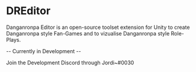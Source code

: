 # DREditor
Danganronpa Editor is an open-source toolset extension for Unity to create Danganronpa style Fan-Games and to vizualise Danganronpa style Role-Plays.

-- Currently in Development --

Join the Development Discord through Jordi~#0030
